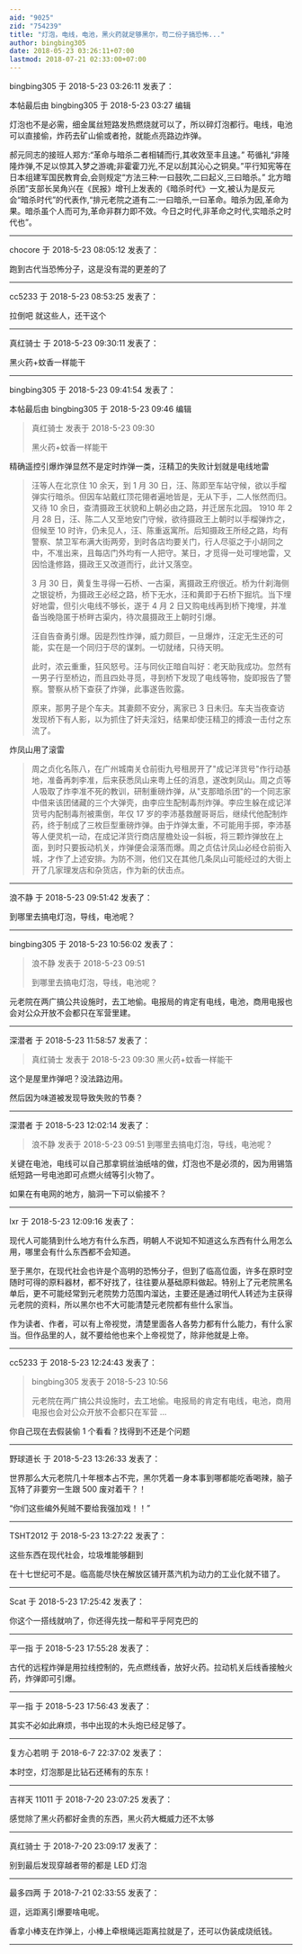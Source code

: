 ```yaml
---
aid: "9025"
zid: "754239"
title: "灯泡，电线，电池，黑火药就足够黑尔，苟二份子搞恐怖..."
author: bingbing305
date: 2018-05-23 03:26:11+07:00
lastmod: 2018-07-21 02:33:00+07:00
---
```


bingbing305 于 2018-5-23 03:26:11 发表了：

本帖最后由 bingbing305 于 2018-5-23 03:27 编辑

灯泡也不是必需，细金属丝短路发热燃烧就可以了，所以碎灯泡都行。电线，电池可以直接偷，炸药去矿山偷或者抢，就能点亮路边炸弹。

郝元同志的接班人郑方:“革命与暗杀二者相辅而行,其收效至丰且速。” 苟循礼“非隆隆炸弹,不足以惊其入梦之游魂;非霍霍刀光,不足以刮其沁心之铜臭。”平行知宪等在日本组建军国民教育会,会则规定“方法三种:一曰鼓吹,二曰起义,三曰暗杀。” 北方暗杀团”支部长吴角兴在《民报》增刊上发表的《暗杀时代》一文,被认为是反元会“暗杀时代”的代表作,“排元老院之道有二:一曰暗杀,一曰革命。暗杀为因,革命为果。暗杀虽个人而可为,革命非群力即不效。今日之时代,非革命之时代,实暗杀之时代也”。

---

chocore 于 2018-5-23 08:05:12 发表了：

跑到古代当恐怖分子，这是没有混的更差的了

---

cc5233 于 2018-5-23 08:53:25 发表了：

拉倒吧 就这些人，还干这个

---

真红骑士 于 2018-5-23 09:30:11 发表了：

黑火药+蚊香一样能干

---

bingbing305 于 2018-5-23 09:41:54 发表了：

本帖最后由 bingbing305 于 2018-5-23 09:46 编辑

> 真红骑士 发表于 2018-5-23 09:30
>
> 黑火药+蚊香一样能干

精确遥控引爆炸弹显然不是定时炸弹一类，汪精卫的失败计划就是电线地雷

> 汪等人在北京住 10 余天，到 1 月 30 日，汪、陈即至车站守候，欲以手榴弹实行暗杀。但因车站戴红顶花翎者遍地皆是，无从下手，二人怅然而归。又待 10 余日，查清摄政王状貌和上朝必由之路，并迁居东北园。 1910 年 2 月 28 日，汪、陈二人又至地安门守候，欲待摄政王上朝时以手榴弹炸之，但候至 10 时许，仍未见人，汪、陈重返寓所。后知摄政王所经之路，均有警察、禁卫军布满大街两旁，到时各店均要关门，行人尽驱之于小胡同之中，不准出来，且每店门外均有一人把守。某日，才觅得一处可埋地雷，又因恰逢修路，摄政王又改道而行，此计又落空。
>
> 3 月 30 日，黄复生寻得一石桥、一古渠，离摄政王府很近。桥为什刹海侧之银锭桥，为摄政王必经之路，桥下无水，汪和黄即于石桥下掘坑。当下埋好地雷，但引火电线不够长，遂于 4 月 2 日又购电线再到桥下掩埋，并准备当晚隐匿于桥畔古渠内，待次晨摄政王上朝时引爆。
>
> 汪自告奋勇引爆。因是烈性炸弹，威力颇巨，一旦爆炸，汪定无生还的可能，实在是一个同归于尽的谋刺。一切就绪，只待天明。
>
> 此时，浓云重重，狂风怒号。汪与同伙正暗自叫好：老天助我成功。忽然有一男子行至桥边，而且四处寻觅，寻到桥下发现了电线等物，旋即报告了警察。警察从桥下查获了炸弹，此事遂告败露。
>
> 原来，那男子是个车夫。其妻颇不安分，离家已 3 日未归。车夫当夜查访发现桥下有人影，以为抓住了奸夫淫妇，结果却使汪精卫的搏浪一击付之东流了。

炸凤山用了滚雷

> 周之贞化名陈八，在广州城南关仓前街九号租房开了"成记洋货号"作行动基地，准备再刺李准，后来获悉凤山来粤上任的消息，遂改刺凤山。周之贞等人吸取了炸李准不死的教训，研制重磅炸弹，从"支那暗杀团"的一个同志家中借来该团储藏的三个大弹壳，由李应生配制毒剂炸弹。李应生躲在成记洋货号内配制毒剂被熏倒，年仅 17 岁的李沛基救醒哥哥后，继续代他配制炸药，终于制成了三枚巨型重磅炸弹。由于炸弹太重，不可能用手掷，李沛基等人便灵机一动，在成记洋货行商店屋檐处设一斜板，将三颗炸弹放在上面，到时只要扳动机关，炸弹便会滚落而爆。周之贞估计凤山必经仓前街入城，才作了上述安排。为防不测，他们又在其他几条凤山可能经过的大街上开了几家理发店和杂货店，作为新的伏击点。

---

浪不静 于 2018-5-23 09:51:42 发表了：

到哪里去搞电灯泡，导线，电池呢？

---

bingbing305 于 2018-5-23 10:56:02 发表了：

> 浪不静 发表于 2018-5-23 09:51
>
> 到哪里去搞电灯泡，导线，电池呢？

元老院在两广搞公共设施时，去工地偷。电报局的肯定有电线，电池，商用电报也会对公众开放不会都只在军营里建。

---

深潜者 于 2018-5-23 11:58:57 发表了：

> 真红骑士 发表于 2018-5-23 09:30 黑火药+蚊香一样能干

这个是屋里炸弹吧？没法路边用。

然后因为味道被发现导致失败的节奏？

---

深潜者 于 2018-5-23 12:02:14 发表了：

> 浪不静 发表于 2018-5-23 09:51 到哪里去搞电灯泡，导线，电池呢？

关键在电池，电线可以自己那拿铜丝油纸啥的做，灯泡也不是必须的，因为用锡箔纸短路一号电池即可点燃火绒等引火物了。

如果在有电网的地方，脑洞一下可以偷接不？

---

lxr 于 2018-5-23 12:09:16 发表了：

现代人可能猜到什么地方有什么东西，明朝人不说知不知道这么东西有什么用怎么用，哪里会有什么东西都不会知道。

至于黑尔，在现代社会也许是个高明的恐怖分子，但到了临高位面，许多在原时空随时可得的原料器材，都不好找了，往往要从基础原料做起。特别上了元老院黑名单后，更不可能经常到元老院势力范围内溜达，主要还是通过明代人转述为主获得元老院的资料，所以黑尔也不大可能清楚元老院都有些什么家当。

作为读者、作者，可以有上帝视觉，清楚里面各人各势力都有什么能力，有什么家当。但作品里的人，就不要给他也来个上帝视觉了，除非他就是上帝。

---

cc5233 于 2018-5-23 12:24:43 发表了：

> bingbing305 发表于 2018-5-23 10:56
>
> 元老院在两广搞公共设施时，去工地偷。电报局的肯定有电线，电池，商用电报也会对公众开放不会都只在军营 ...

你自己现在去假装偷 1 个看看？找得到不还是个问题

---

野球道长 于 2018-5-23 13:26:33 发表了：

世界那么大元老院几十年根本占不完，黑尔凭着一身本事到哪都能吃香喝辣，脑子瓦特了非要穷一生跟 500 废对着干？！

“你们这些编外髡贼不要给我强加戏！！”

---

TSHT2012 于 2018-5-23 13:27:22 发表了：

这些东西在现代社会，垃圾堆能够翻到

在十七世纪可不是。临高能尽快在解放区铺开蒸汽机为动力的工业化就不错了。

---

Scat 于 2018-5-23 17:25:42 发表了：

你这个一搭线就响了，你还得先找一帮和平乎阿克巴的

---

平一指 于 2018-5-23 17:55:28 发表了：

古代的远程炸弹是用拉线控制的，先点燃线香，放好火药。拉动机关后线香接触火药，炸弹即可引爆。

---

平一指 于 2018-5-23 17:56:43 发表了：

其实不必如此麻烦，书中出现的木头炮已经足够了。

---

复方心若明 于 2018-6-7 22:37:02 发表了：

本时空，灯泡那是比钻石还稀有的东东！

---

吉祥天 11011 于 2018-7-20 23:07:25 发表了：

感觉除了黑火药都好金贵的东西，黑火药大概威力还不太够

---

真红骑士 于 2018-7-20 23:09:17 发表了：

别到最后发现穿越者带的都是 LED 灯泡

---

最多四两 于 2018-7-21 02:33:55 发表了：

逗，远距离引爆要啥电呢。

香拿小棒支在炸弹上，小棒上牵根绳远距离拉就是了，还可以伪装成烧纸钱。

---
